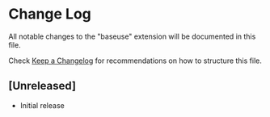 # Change Log

All notable changes to the "baseuse" extension will be documented in this file.

Check [Keep a Changelog](http://keepachangelog.com/) for recommendations on how to structure this file.

## [Unreleased]

- Initial release